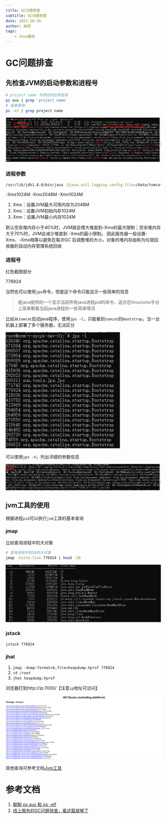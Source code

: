 ```yaml
---
title: GC问题排查
subtitle: GC问题排查
date: 2021-10-26
author: 高明
tags:
	- Java基础
---
```




# GC问题排查

## 先检查JVM的启动参数和进程号

```bash
# project name 为项目的应用名称
ps aux | grep 'project name'
# 或者使用
ps -ef | grep project name
```

![image-20211026175455604](GC问题排查/image-20211026175455604.png)

### 进程参数

```bash
/usr/lib/jdk1.8.0/bin/java -Djava.util.logging.config.file=/data/tomcat/mgk-portal/conf/logging.properties -Djava.util.logging.manager=org.apache.juli.ClassLoaderLogManager -Xdebug -Xrunjdwp:transport=dt_socket,server=y,suspend=n,address=8408 -server -Xms1024M -Xmx2048M -Xmn1024M -XX:SurvivorRatio=10 -XX:+UseConcMarkSweepGC -XX:+UseParNewGC -XX:CMSMaxAbortablePrecleanTime=500 -XX:+CMSClassUnloadingEnabled -XX:CMSInitiatingOccupancyFraction=60 -XX:+UseCMSInitiatingOccupancyOnly -XX:+UseCMSCompactAtFullCollection -XX:CMSFullGCsBeforeCompaction=4 -Dcom.sun.management.jmxremote -Dcom.sun.management.jmxremote.ssl=false -Dcom.sun.management.jmxremote.authenticate=false -Dcom.sun.management.jmxremote.port=8508 -Djava.rmi.server.hostname=172.16.38.67 -Djava.awt.headless=true -XX:+PrintGCDetails -XX:+PrintGCDateStamps -Xloggc:/data/logs/mgk-portal/gc/gc_211026_170540.log -XX:ErrorFile=/data/logs/mgk-portal/dump/error_211026_170540.log -XX:+HeapDumpOnOutOfMemoryError -XX:HeapDumpPath=/data/logs/mgk-portal/dump/heap_hprof_211026_170540.bin -Dfile.encoding=UTF-8 -Dconf_host=config.bilibili.co -Dconf_path=/data/tomcat/mgk-portal/temp -Dconf_token=3a3ba0e66f209069d93fcd6ecdb5c2f3 -Dregion=sh -Dzone=sh001 -Dapp_id=sycpb.cpm.mgk-portal -Dtree_id=16842 -Dconf_version=server-1 -Ddeploy_env=dev -Djava.endorsed.dirs=/data/tomcat/mgk-portal/endorsed -classpath /data/tomcat/mgk-portal/bin/bootstrap.jar:/data/tomcat/mgk-portal/bin/tomcat-juli.jar -Dcatalina.base=/data/tomcat/mgk-portal -Dcatalina.home=/data/tomcat/mgk-portal -Djava.io.tmpdir=/data/tomcat/mgk-portal/temp org.apache.catalina.startup.Bootstrap start
```

-Xms1024M -Xmx2048M -Xmn1024M

1. Xmx：设置JVM最大可用内存为2048M
2. Xms：设置JVM初始内存1024M
3. Xmn：设置JVM最小内存1024M

默认空余堆内存小于40%时，JVM就会增大堆直到-Xmx的最大限制；空余堆内存大于70%时，JVM会减少堆直到 -Xms的最小限制。
因此服务器一般设置-Xms、-Xmx相等以避免在每次GC 后调整堆的大小。对象的堆内存由称为垃圾回收器的自动内存管理系统回收

### 进程号

红色截图部分

776924

当然也可以使用`jps`命令，但是这个命令只能显示一些简单的信息

> 是java提供的一个显示当前所有java进程pid的命令，适合在linux/unix平台上简单察看当前java进程的一些简单情况

比如从`tomcat`启动java程序，使用`jps -l`，只能看到`tomcat`的`Bootstrap`，当一台机器上部署了多个服务器，无法区分

![image-20211026180905832](GC问题排查/image-20211026180905832.png)

可以使用`jps -V`，列出详细的参数信息

![image-20211026180835390](GC问题排查/image-20211026180835390.png)

## jvm工具的使用

根据进程`pid`可以执行`jvm`工具的基本查询

### jmap

比如查询进程中的大对象

```bash
# 查询进程中前20的大对象
jmap -histo:live 776924 | head -20
```

![image-20211026181334711](GC问题排查/image-20211026181334711.png)

### jstack

```
jstack 776924
```

### jhat

1. `jmap -dump:format=b,file=heapdump.hprof 776924`
2. `cd /root`
3. `jhat heapdump.hprof`

浏览器打到http://ip:7000/【注意`ip`地址可访问】

![image-20211026184327749](GC问题排查/image-20211026184327749.png)

其他查询可参考文档[Jvm工具](https://gaoming95.github.io/2020/07/05/Jvm%E5%B7%A5%E5%85%B7/)

# 参考文档

1. [聊聊 ps aux 和 ps -elf](https://blog.51cto.com/u_10412806/2154827)
2. [线上服务的GC问题排查，看这篇就够了](http://www.360doc.com/content/20/0512/12/58006001_911756240.shtml)
